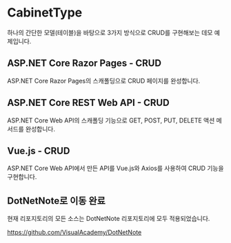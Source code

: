 # CabinetType

하나의 간단한 모델(테이블)을 바탕으로 3가지 방식으로 CRUD를 구현해보는 데모 예제입니다.

## ASP.NET Core Razor Pages - CRUD

ASP.NET Core Razor Pages의 스캐폴딩으로 CRUD 페이지를 완성합니다. 

## ASP.NET Core REST Web API - CRUD

ASP.NET Core Web API의 스캐폴딩 기능으로 GET, POST, PUT, DELETE 액션 메서드를 완성합니다. 

## Vue.js - CRUD

ASP.NET Core Web API에서 만든 API를 Vue.js와 Axios를 사용하여 CRUD 기능을 구현합니다. 

## DotNetNote로 이동 완료

현재 리포지토리의 모든 소스는 DotNetNote 리포지토리에 모두 적용되었습니다.

https://github.com/VisualAcademy/DotNetNote

